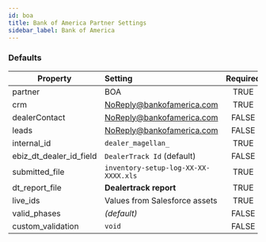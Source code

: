 ```yaml
---
id: boa
title: Bank of America Partner Settings
sidebar_label: Bank of America
---
```




### Defaults

| Property        |      Setting      |   Required |
| ------------- | :----------- | :-----: |
| partner      | BOA | TRUE |
| crm | NoReply@bankofamerica.com | TRUE |
| dealerContact | NoReply@bankofamerica.com | FALSE |
| leads | NoReply@bankofamerica.com | FALSE |
| internal_id | `dealer_magellan_` | TRUE |
| ebiz_dt_dealer_id_field | `DealerTrack Id` (default) | FALSE |
| submitted_file | `inventory-setup-log-XX-XX-XXXX.xls` | TRUE |
| dt_report_file |  **Dealertrack report** | TRUE |
| live_ids | Values from Salesforce assets | TRUE |
| valid_phases | *(default)* | FALSE |
| custom_validation | `void` | FALSE |

